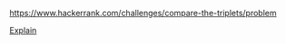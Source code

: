 https://www.hackerrank.com/challenges/compare-the-triplets/problem

[Explain](https://www.hackerrank.com/challenges/compare-the-triplets/forum/comments/643083)
